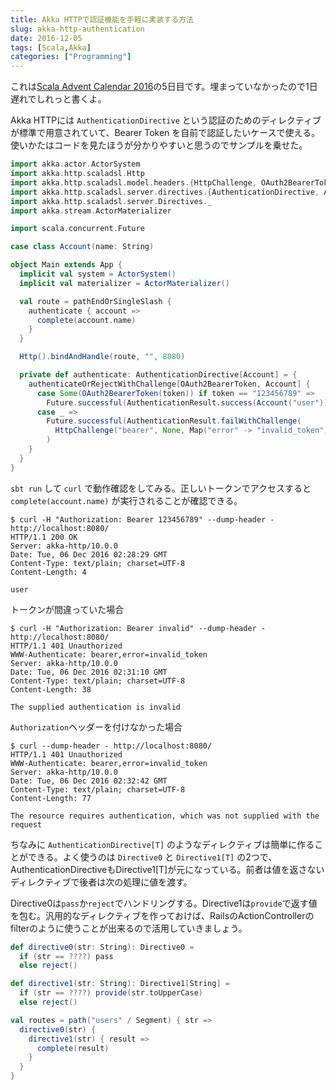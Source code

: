 ```yaml
---
title: Akka HTTPで認証機能を手軽に実装する方法
slug: akka-http-authentication
date: 2016-12-05
tags: [Scala,Akka]
categories: ["Programming"]
---
```


これは[Scala Advent Calendar 2016](http://www.adventar.org/calendars/1492)の5日目です。埋まっていなかったので1日遅れでしれっと書くよ。

Akka HTTPには `AuthenticationDirective` という認証のためのディレクティブが標準で用意されていて、Bearer Token を自前で認証したいケースで使える。使いかたはコードを見たほうが分かりやすいと思うのでサンプルを乗せた。

```scala
import akka.actor.ActorSystem
import akka.http.scaladsl.Http
import akka.http.scaladsl.model.headers.{HttpChallenge, OAuth2BearerToken}
import akka.http.scaladsl.server.directives.{AuthenticationDirective, AuthenticationResult}
import akka.http.scaladsl.server.Directives._
import akka.stream.ActorMaterializer

import scala.concurrent.Future

case class Account(name: String)

object Main extends App {
  implicit val system = ActorSystem()
  implicit val materializer = ActorMaterializer()

  val route = pathEndOrSingleSlash {
    authenticate { account =>
      complete(account.name)
    }
  }

  Http().bindAndHandle(route, "", 8080)

  private def authenticate: AuthenticationDirective[Account] = {
    authenticateOrRejectWithChallenge[OAuth2BearerToken, Account] {
      case Some(OAuth2BearerToken(token)) if token == "123456789" =>
        Future.successful(AuthenticationResult.success(Account("user")))
      case _ =>
        Future.successful(AuthenticationResult.failWithChallenge(
          HttpChallenge("bearer", None, Map("error" -> "invalid_token")))
        )
    }
  }
}
```

`sbt run` して `curl` で動作確認をしてみる。正しいトークンでアクセスすると `complete(account.name)` が実行されることが確認できる。

```
$ curl -H "Authorization: Bearer 123456789" --dump-header - http://localhost:8080/
HTTP/1.1 200 OK
Server: akka-http/10.0.0
Date: Tue, 06 Dec 2016 02:28:29 GMT
Content-Type: text/plain; charset=UTF-8
Content-Length: 4

user
```

トークンが間違っていた場合

```
$ curl -H "Authorization: Bearer invalid" --dump-header - http://localhost:8080/
HTTP/1.1 401 Unauthorized
WWW-Authenticate: bearer,error=invalid_token
Server: akka-http/10.0.0
Date: Tue, 06 Dec 2016 02:31:10 GMT
Content-Type: text/plain; charset=UTF-8
Content-Length: 38

The supplied authentication is invalid
```

`Authorization`ヘッダーを付けなかった場合

```
$ curl --dump-header - http://localhost:8080/
HTTP/1.1 401 Unauthorized
WWW-Authenticate: bearer,error=invalid_token
Server: akka-http/10.0.0
Date: Tue, 06 Dec 2016 02:32:42 GMT
Content-Type: text/plain; charset=UTF-8
Content-Length: 77

The resource requires authentication, which was not supplied with the request
```

ちなみに `AuthenticationDirective[T]` のようなディレクティブは簡単に作ることができる。よく使うのは `Directive0` と `Directive1[T]` の2つで、AuthenticationDirectiveもDirective1[T]が元になっている。前者は値を返さないディレクティブで後者は次の処理に値を渡す。

Directive0は`pass`か`reject`でハンドリングする。Directive1は`provide`で返す値を包む。汎用的なディレクティブを作っておけば、RailsのActionControllerのfilterのように使うことが出来るので活用していきましょう。

```scala
def directive0(str: String): Directive0 =
  if (str == ????) pass
  else reject()

def directive1(str: String): Directive1[String] =
  if (str == ????) provide(str.toUpperCase)
  else reject()

val routes = path("users" / Segment) { str =>
  directive0(str) {
    directive1(str) { result =>
      complete(result)
    }
  }
}
```

